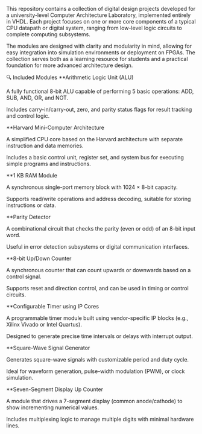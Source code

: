  This repository contains a collection of digital design projects developed for a university-level Computer Architecture Laboratory, implemented entirely in VHDL.
Each project focuses on one or more core components of a typical CPU datapath or digital system, ranging from low-level logic circuits to complete computing subsystems.

The modules are designed with clarity and modularity in mind, allowing for easy integration into simulation environments or deployment on FPGAs.
The collection serves both as a learning resource for students and a practical foundation for more advanced architecture design.

🔍 Included Modules
**Arithmetic Logic Unit (ALU)

 A fully functional 8-bit ALU capable of performing 5 basic operations: ADD, SUB, AND, OR, and NOT.

 Includes carry-in/carry-out, zero, and parity status flags for result tracking and control logic.

**Harvard Mini-Computer Architecture

A simplified CPU core based on the Harvard architecture with separate instruction and data memories.

Includes a basic control unit, register set, and system bus for executing simple programs and instructions.

**1 KB RAM Module

A synchronous single-port memory block with 1024 × 8-bit capacity.

Supports read/write operations and address decoding, suitable for storing instructions or data.

**Parity Detector

A combinational circuit that checks the parity (even or odd) of an 8-bit input word.

Useful in error detection subsystems or digital communication interfaces.

**8-bit Up/Down Counter

A synchronous counter that can count upwards or downwards based on a control signal.

Supports reset and direction control, and can be used in timing or control circuits.

**Configurable Timer using IP Cores

A programmable timer module built using vendor-specific IP blocks (e.g., Xilinx Vivado or Intel Quartus).

Designed to generate precise time intervals or delays with interrupt output.

**Square-Wave Signal Generator

Generates square-wave signals with customizable period and duty cycle.

Ideal for waveform generation, pulse-width modulation (PWM), or clock simulation.

**Seven-Segment Display Up Counter

A module that drives a 7-segment display (common anode/cathode) to show incrementing numerical values.

Includes multiplexing logic to manage multiple digits with minimal hardware lines.

